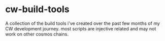 # cw-build-tools
 A collection of the build tools i've created over the past few months of my CW development journey. most scripts are injective related and may not work on other cosmos chains.
